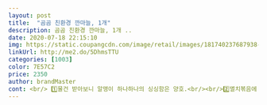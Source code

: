 ```yaml
---
layout: post 
title:  "곰곰 친환경 깐마늘, 1개" 
description: 곰곰 친환경 깐마늘, 1개 ..
date: 2020-07-18 22:15:10 
img: https://static.coupangcdn.com/image/retail/images/181740237687938-87d09e9d-e3ee-40f5-b0a1-20f80b9129f6.jpg 
linkUrl: http://me2.do/5DhmsTTU 
categories: [1003] 
color: 7E57C2 
price: 2350 
author: brandMaster 
cont: <br/> 1️⃣물건 받아보니 알맹이 하나하나의 싱싱함은 양호.<br/><br/>2️⃣멸치볶음에 깐마늘 그대로 으깨지 않고 넣어서 볶아보니 형태를 그대로 유지하면서도 볶은 마늘 특유의 맛난 마늘향이 살아있고 식감도 기대했던 만큼 양호.<br/><br/>3️⃣알맹이 크기도 친환경 마늘답게 적당히 조그마해서 먹음직스러워 보임.<br/><br/>4️⃣짧은 기간에 소진할 수 있을만큼 적당한 양만 포장해 판매하는 것은 굿아이디어.<br/><br/>5️⃣하지만... <br/>껍질이 안벗겨진 마늘도 여럿 보이고 심지어 껍질 쪼가리들이 지저분하게 섞여있어 조금 불쾌했음.<br/><br/>6️⃣이렇게 출하검사가 제대로 안된 상태에서 출시되면 재구매를 부르기 힘들 수도 있으니 주의바람.<br/><br/>7️⃣그외에 흠잡을데는 없고 마늘 자체는 탄탄하고 싱싱해서 당분간 주문해볼 예정.<br/><br/>8️⃣지인추천 재구매할거냐 물으신다면 일단 오케이<br/>가격  2,350원<br/>곰곰 친환경 깐마늘<br/>도착  2020.<br/>07.<br/>17<br/>생산자 (주)나무새<br/>생산지 소재  경기도 광주시 오포읍 매자리길 13<br/> -17<br/>●구매이유<br/>●구매후기<br/> 
---
```

 